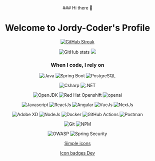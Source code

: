 <div align="center">
  ### Hi there 👋

<!--
**darksos34/darksos34** is a ✨ _special_ ✨ repository because its `README.md` (this file) appears on your GitHub profile.

Here are some ideas to get you started:

- 🔭 I’m currently working on ...
- 🌱 I’m currently learning ...
- 👯 I’m looking to collaborate on ...
- 🤔 I’m looking for help with ...
- 💬 Ask me about ...
- 📫 How to reach me: ...
- 😄 Pronouns: ...
- ⚡ Fun fact: ...
-->

# Welcome to Jordy-Coder's Profile                          

[![GitHub Streak](https://streak-stats.demolab.com?user=darksos34&theme=one-dark-pro&date_format=M%20j%5B%2C%20Y%5D)](https://streak-stats.demolab.com/?user=darksos34&theme=one-dark-pro&date_format=M%20j%5B%2C%20Y%5D)

![GitHub stats](https://github-readme-stats.vercel.app/api?username=darksos34&hide_border=true&show_icons=true&bg_color=151515&title_color=fb4362&icon_color=fb4362&text_bold=false&text_color=9e9e9e)
![](https://github-readme-stats.vercel.app/api/top-langs/?username=darksos34&hide_progress=true&theme=default&hide=html,css,php&langs_count=15)
<h3>When I code, I rely on</h3>

<p>
  <img alt="Java" src="https://img.shields.io/badge/Java-ED8B00?style=for-the-badge&logo=openjdk&logoColor=white"/>
  <img alt="Spring Boot" src="https://img.shields.io/badge/-springboot-6DB33F?style=flat-square&logo=springboot&logoColor=white"/>
  <img alt="PostgreSQL" src="https://img.shields.io/badge/-PostgreSQL-4169E1?style=flat-square&logo=PostgreSQL&logoColor=white" />
</p>
<p>
  <img alt="Csharp" src="https://img.shields.io/badge/-CSharp-512BD4?style=flat-square&logo=csharp&logoColor=white" />
  <img alt=".NET" src="https://img.shields.io/badge/-.NET-512BD4?style=flat-square&logo=NET&logoColor=white" />
</p>
<p>
  <img alt="OpenJDK" src="https://img.shields.io/badge/-openjdk-000000?style=flat-square&logo=openjdk&logoColor=white" />
  <img alt="Red Hat Openshift" src="https://img.shields.io/badge/-redhatopenshift-EE0000?style=flat-square&logo=redhatopenshift&logoColor=white" />
  <img alt="openai" src="https://img.shields.io/badge/-openai-412991?style=flat-square&logo=openai&logoColor=white" />
</p>   
<p>
  <img alt="Javascript" src="https://img.shields.io/badge/-javascript-f7df1c?style=flat-square&logo=javascript&logoColor=black" />
  <img alt="ReactJs" src="https://img.shields.io/badge/-React-45b8d8?style=flat-square&logo=react&logoColor=white" />
  <img alt="Angular" src="https://img.shields.io/badge/-Angular-DD0031?style=flat-square&logo=angular&logoColor=white" />
  <img alt="VueJs" src="https://img.shields.io/badge/-Vue.js-4FC08D?style=flat-square&logo=Vue.js&logoColor=white" />
  <img alt="NextJs" src="https://img.shields.io/badge/-next.js-4FC08D?style=flat-square&logo=next.js&logoColor=white" />
</p>
<p>
  <img alt="Adobe XD" src="https://img.shields.io/badge/-Adobe%20XD-ff62f6?style=flat-square&logo=Adobe%20XD&logoColor=white" />
  <img alt="NodeJs" src="https://img.shields.io/badge/-Nodejs-43853d?style=flat-square&logo=Node.js&logoColor=white" />
  <img alt="Docker" src="https://img.shields.io/badge/-Docker-46a2f1?style=flat-square&logo=docker&logoColor=white" />
  <img alt="GitHub Actions" src="https://img.shields.io/badge/-Github_Actions-2088FF?style=flat-square&logo=github-actions&logoColor=white" />
  <img alt="Postman" src="https://img.shields.io/badge/-postman-FF6C37?style=flat-square&logo=postman&logoColor=white" />
</p>
  <img alt="Git" src="https://img.shields.io/badge/-Git-F05032?style=flat-square&logo=git&logoColor=white" />
  <img alt="NPM" src="https://img.shields.io/badge/-NPM-CB3837?style=flat-square&logo=npm&logoColor=white" />
</p>
<p>
  <img alt="OWASP" src="https://img.shields.io/badge/-OWASP-000000?style=flat-square&logo=owasp&logoColor=white" />
  <img alt="Spring Security" src="https://img.shields.io/badge/-Spring Security-6DB33F?style=flat-square&logo=springsecurity&logoColor=white" />
</p>
<p>
  
  [Simple icons](https://simpleicons.org)
  
</p>
<p>
  
[Icon badges Dev](https://dev.to/envoy_/150-badges-for-github-pnk)
</p>
</div>
